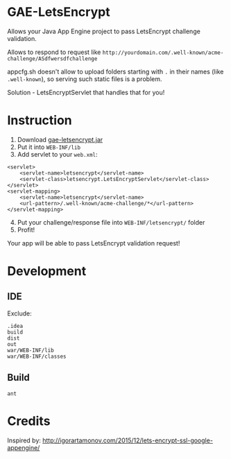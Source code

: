 
# GAE-LetsEncrypt

Allows your Java App Engine project to pass LetsEncrypt challenge validation.

Allows to respond to request like `http://yourdomain.com/.well-known/acme-challenge/ASdfwersdfchallenge`

appcfg.sh doesn't allow to upload folders starting with `.` in their names (like `.well-known`), so
serving such static files is a problem.

Solution - LetsEncryptServlet that handles that for you!

# Instruction

1. Download [gae-letsencrypt.jar](https://github.com/kirillgroshkov/gae-letsencrypt/raw/master/dist/gae-letsencrypt.jar)
2. Put it into `WEB-INF/lib`
3. Add servlet to your `web.xml`:

```
<servlet>
    <servlet-name>letsencrypt</servlet-name>
    <servlet-class>letsencrypt.LetsEncryptServlet</servlet-class>
</servlet>
<servlet-mapping>
    <servlet-name>letsencrypt</servlet-name>
    <url-pattern>/.well-known/acme-challenge/*</url-pattern>
</servlet-mapping>
```

4. Put your challenge/response file into `WEB-INF/letsencrypt/` folder
5. Profit!
    
Your app will be able to pass LetsEncrypt validation request!

# Development
## IDE

Exclude:

    .idea
    build
    dist
    out
    war/WEB-INF/lib
    war/WEB-INF/classes

## Build
       
    ant
     
# Credits

Inspired by: http://igorartamonov.com/2015/12/lets-encrypt-ssl-google-appengine/
